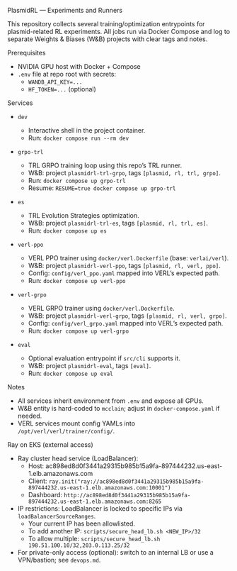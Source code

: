 PlasmidRL — Experiments and Runners

This repository collects several training/optimization entrypoints for plasmid-related RL experiments. All jobs run via Docker Compose and log to separate Weights & Biases (W&B) projects with clear tags and notes.

Prerequisites
- NVIDIA GPU host with Docker + Compose
- `.env` file at repo root with secrets:
  - `WANDB_API_KEY=...`
  - `HF_TOKEN=...` (optional)

Services
- `dev`
  - Interactive shell in the project container.
  - Run: `docker compose run --rm dev`

- `grpo-trl`
  - TRL GRPO training loop using this repo’s TRL runner.
  - W&B: project `plasmidrl-trl-grpo`, tags `[plasmid, rl, trl, grpo]`.
  - Run: `docker compose up grpo-trl`
  - Resume: `RESUME=true docker compose up grpo-trl`

- `es`
  - TRL Evolution Strategies optimization.
  - W&B: project `plasmidrl-trl-es`, tags `[plasmid, rl, trl, es]`.
  - Run: `docker compose up es`

- `verl-ppo`
  - VERL PPO trainer using `docker/verl.Dockerfile` (base: `verlai/verl`).
  - W&B: project `plasmidrl-verl-ppo`, tags `[plasmid, rl, verl, ppo]`.
  - Config: `config/verl_ppo.yaml` mapped into VERL’s expected path.
  - Run: `docker compose up verl-ppo`

- `verl-grpo`
  - VERL GRPO trainer using `docker/verl.Dockerfile`.
  - W&B: project `plasmidrl-verl-grpo`, tags `[plasmid, rl, verl, grpo]`.
  - Config: `config/verl_grpo.yaml` mapped into VERL’s expected path.
  - Run: `docker compose up verl-grpo`

- `eval`
  - Optional evaluation entrypoint if `src/cli` supports it.
  - W&B: project `plasmidrl-eval`, tags `[eval]`.
  - Run: `docker compose up eval`

Notes
- All services inherit environment from `.env` and expose all GPUs.
- W&B entity is hard-coded to `mcclain`; adjust in `docker-compose.yaml` if needed.
- VERL services mount config YAMLs into `/opt/verl/verl/trainer/config/`.

Ray on EKS (external access)
- Ray cluster head service (LoadBalancer):
  - Host: ac898ed8d0f3441a29315b985b15a9fa-897444232.us-east-1.elb.amazonaws.com
  - Client: `ray.init("ray://ac898ed8d0f3441a29315b985b15a9fa-897444232.us-east-1.elb.amazonaws.com:10001")`
  - Dashboard: `http://ac898ed8d0f3441a29315b985b15a9fa-897444232.us-east-1.elb.amazonaws.com:8265`
- IP restrictions: LoadBalancer is locked to specific IPs via `loadBalancerSourceRanges`.
  - Your current IP has been allowlisted.
  - To add another IP: `scripts/secure_head_lb.sh <NEW_IP>/32`
  - To allow multiple: `scripts/secure_head_lb.sh 198.51.100.10/32,203.0.113.25/32`
- For private-only access (optional): switch to an internal LB or use a VPN/bastion; see `devops.md`.
